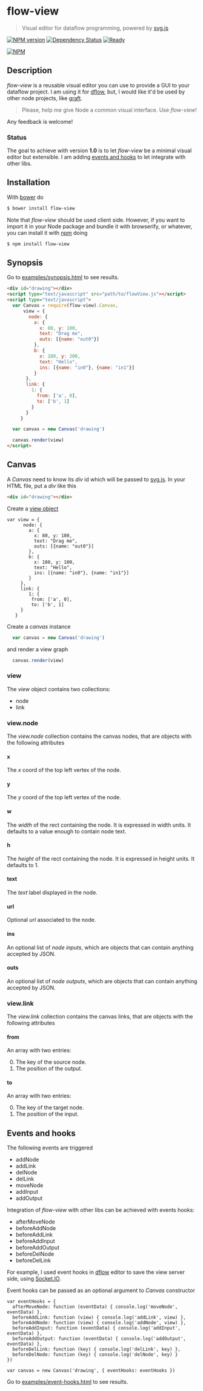 # flow-view

> Visual editor for dataflow programming, powered by [svg.js][1]

[![NPM version](https://badge.fury.io/js/flow-view.png)](http://badge.fury.io/js/flow-view) [![Dependency Status](https://gemnasium.com/fibo/flow-view.png)](https://gemnasium.com/fibo/flow-view) [![Ready](https://badge.waffle.io/fibo/flow-view.png?label=done&title=Ready)](https://waffle.io/fibo/flow-view?milestone=minimum%20viable)

[![NPM](https://nodei.co/npm-dl/flow-view.png)](https://nodei.co/npm-dl/flow-view/)

## Description

*flow-view* is a reusable visual editor you can use to provide a GUI to your dataflow project. I am using it for [dflow][2], but, I would like it'd be used by other node projects, like [graft](https://github.com/GraftJS/graft).

> Please, help me give Node a common visual interface. Use *flow-view*!

Any feedback is welcome!

### Status

The goal to achieve with version **1.0** is to let *flow-view* be a minimal visual editor but extensible.
I am adding [events and hooks](#events-and-hooks) to let integrate with other libs.

## Installation

With [bower](http://bower.io/) do

```bash
$ bower install flow-view
```

Note that *flow-view* should be used client side. However, if you want to import it in your Node package
and bundle it with browserify, or whatever, you can install it with [npm](https://npmjs.org/) doing

```bash
$ npm install flow-view
```

## Synopsis

Go to [examples/synopsis.html](http://g14n.info/flow-view/examples/synopsis.html) to see results.

```html
<div id="drawing"></div>
<script type="text/javascript" src="path/to/flowView.js"></script>
<script type="text/javascript">
  var Canvas = require(flow-view).Canvas,
      view = {
        node: {
          a: {
            x: 80, y: 100,
            text: "Drag me",
            outs: [{name: "out0"}]
          },
          b: {
            x: 180, y: 200,
            text: "Hello",
            ins: [{name: "in0"}, {name: "in1"}]
          }
       },
       link: {
         1: {
           from: ['a', 0],
           to: ['b', 1]
         }
       }
     }

  var canvas = new Canvas('drawing')

  canvas.render(view)
</script>
```

## Canvas

A *Canvas* need to know its *div* id which will be passed to [svg.js][1]. In your HTML file, put a *div* like this

```html
<div id="drawing"></div>
```

Create a [view object](#view)

```
var view = {
      node: {
        a: {
          x: 80, y: 100,
          text: "Drag me",
          outs: [{name: "out0"}]
        },
        b: {
          x: 180, y: 100,
          text: "Hello",
          ins: [{name: "in0"}, {name: "in1"}]
        }
     },
     link: {
        1: {
         from: ['a', 0],
         to: ['b', 1]
     }
   }
```

Create a *canvas* instance

```js
  var canvas = new Canvas('drawing')
```

and render a view graph

```js
  canvas.render(view)
```

### view

The *view* object contains two collections:

  * node
  * link

### view.node

The *view.node* collection contains the canvas nodes, that are objects with the following attributes

#### x

The *x* coord of the top left vertex of the node.

#### y

The *y* coord of the top left vertex of the node.

#### w

The *width* of the rect containing the node. It is expressed in width units.
It defaults to a value enough to contain node text.

#### h

The *height* of the rect containing the node. It is expressed in height units.
It defaults to 1.

#### text

The *text* label displayed in the node.

#### url

Optional *url* associated to the node.

#### ins

An optional list of *node inputs*, which are objects that can contain anything accepted by JSON.

#### outs

An optional list of *node outputs*, which are objects that can contain anything accepted by JSON.

### view.link

The *view.link* collection contains the canvas links, that are objects with the following attributes

#### from

An array with two entries:

  0. The key of the source node.
  1. The position of the output.

#### to

An array with two entries:

  0. The key of the target node.
  1. The position of the input.

## Events and hooks

The following events are triggered

  * addNode
  * addLink
  * delNode
  * delLink
  * moveNode
  * addInput
  * addOutput

Integration of *flow-view* with other libs can be achieved with events hooks:

  * afterMoveNode
  * beforeAddNode
  * beforeAddLink
  * beforeAddInput
  * beforeAddOutput
  * beforeDelNode
  * beforeDelLink

For example, I used event hooks in [dflow][2] editor to save the view server side, using [Socket.IO](http://socket.io/).

Event hooks can be passed as an optional argument to *Canvas* constructor

```
var eventHooks = {
  afterMoveNode: function (eventData) { console.log('moveNode', eventData) },
  beforeAddLink: function (view) { console.log('addLink', view) },
  beforeAddNode: function (view) { console.log('addNode', view) },
  beforeAddInput: function (eventData) { console.log('addInput', eventData) },
  beforeAddOutput: function (eventData) { console.log('addOutput', eventData) },
  beforeDelLink: function (key) { console.log('delLink', key) },
  beforeDelNode: function (key) { console.log('delNode', key) }
})

var canvas = new Canvas('drawing', { eventHooks: eventHooks })
```

Go to [examples/event-hooks.html](http://g14n.info/flow-view/examples/event-hooks.html) to see results.

  [1]: http://svgjs.com/ "SVG.js"
  [2]: http://g14n.info/dflow "dflow"

